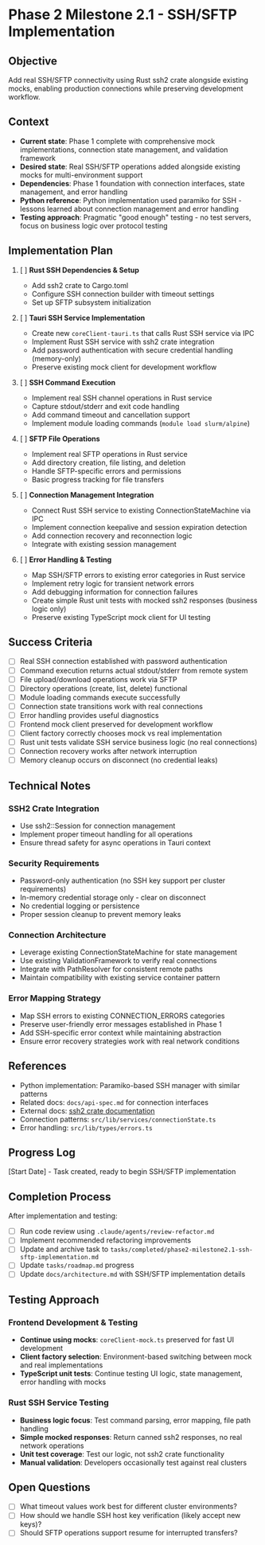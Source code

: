 # Phase 2 Milestone 2.1 - SSH/SFTP Implementation

## Objective
Add real SSH/SFTP connectivity using Rust ssh2 crate alongside existing mocks, enabling production connections while preserving development workflow.

## Context
- **Current state**: Phase 1 complete with comprehensive mock implementations, connection state management, and validation framework
- **Desired state**: Real SSH/SFTP operations added alongside existing mocks for multi-environment support
- **Dependencies**: Phase 1 foundation with connection interfaces, state management, and error handling
- **Python reference**: Python implementation used paramiko for SSH - lessons learned about connection management and error handling
- **Testing approach**: Pragmatic "good enough" testing - no test servers, focus on business logic over protocol testing

## Implementation Plan
1. [ ] **Rust SSH Dependencies & Setup**
   - Add ssh2 crate to Cargo.toml
   - Configure SSH connection builder with timeout settings
   - Set up SFTP subsystem initialization

2. [ ] **Tauri SSH Service Implementation**
   - Create new `coreClient-tauri.ts` that calls Rust SSH service via IPC
   - Implement Rust SSH service with ssh2 crate integration
   - Add password authentication with secure credential handling (memory-only)
   - Preserve existing mock client for development workflow

3. [ ] **SSH Command Execution**
   - Implement real SSH channel operations in Rust service
   - Capture stdout/stderr and exit code handling
   - Add command timeout and cancellation support
   - Implement module loading commands (`module load slurm/alpine`)

4. [ ] **SFTP File Operations**
   - Implement real SFTP operations in Rust service
   - Add directory creation, file listing, and deletion
   - Handle SFTP-specific errors and permissions
   - Basic progress tracking for file transfers

5. [ ] **Connection Management Integration**
   - Connect Rust SSH service to existing ConnectionStateMachine via IPC
   - Implement connection keepalive and session expiration detection
   - Add connection recovery and reconnection logic
   - Integrate with existing session management

6. [ ] **Error Handling & Testing**
   - Map SSH/SFTP errors to existing error categories in Rust service
   - Implement retry logic for transient network errors  
   - Add debugging information for connection failures
   - Create simple Rust unit tests with mocked ssh2 responses (business logic only)
   - Preserve existing TypeScript mock client for UI testing

## Success Criteria
- [ ] Real SSH connection established with password authentication
- [ ] Command execution returns actual stdout/stderr from remote system
- [ ] File upload/download operations work via SFTP
- [ ] Directory operations (create, list, delete) functional
- [ ] Module loading commands execute successfully
- [ ] Connection state transitions work with real connections
- [ ] Error handling provides useful diagnostics
- [ ] Frontend mock client preserved for development workflow
- [ ] Client factory correctly chooses mock vs real implementation
- [ ] Rust unit tests validate SSH service business logic (no real connections)
- [ ] Connection recovery works after network interruption
- [ ] Memory cleanup occurs on disconnect (no credential leaks)

## Technical Notes

### SSH2 Crate Integration
- Use ssh2::Session for connection management
- Implement proper timeout handling for all operations
- Ensure thread safety for async operations in Tauri context

### Security Requirements
- Password-only authentication (no SSH key support per cluster requirements)
- In-memory credential storage only - clear on disconnect
- No credential logging or persistence
- Proper session cleanup to prevent memory leaks

### Connection Architecture
- Leverage existing ConnectionStateMachine for state management
- Use existing ValidationFramework to verify real connections
- Integrate with PathResolver for consistent remote paths
- Maintain compatibility with existing service container pattern

### Error Mapping Strategy
- Map SSH errors to existing CONNECTION_ERRORS categories
- Preserve user-friendly error messages established in Phase 1
- Add SSH-specific error context while maintaining abstraction
- Ensure error recovery strategies work with real network conditions

## References
- Python implementation: Paramiko-based SSH manager with similar patterns
- Related docs: `docs/api-spec.md` for connection interfaces
- External docs: [ssh2 crate documentation](https://docs.rs/ssh2/)
- Connection patterns: `src/lib/services/connectionState.ts`
- Error handling: `src/lib/types/errors.ts`

## Progress Log
[Start Date] - Task created, ready to begin SSH/SFTP implementation

## Completion Process
After implementation and testing:
- [ ] Run code review using `.claude/agents/review-refactor.md`
- [ ] Implement recommended refactoring improvements
- [ ] Update and archive task to `tasks/completed/phase2-milestone2.1-ssh-sftp-implementation.md`
- [ ] Update `tasks/roadmap.md` progress
- [ ] Update `docs/architecture.md` with SSH/SFTP implementation details

## Testing Approach

### Frontend Development & Testing
- **Continue using mocks**: `coreClient-mock.ts` preserved for fast UI development
- **Client factory selection**: Environment-based switching between mock and real implementations
- **TypeScript unit tests**: Continue testing UI logic, state management, error handling with mocks

### Rust SSH Service Testing  
- **Business logic focus**: Test command parsing, error mapping, file path handling
- **Simple mocked responses**: Return canned ssh2 responses, no real network operations
- **Unit test coverage**: Test our logic, not ssh2 crate functionality
- **Manual validation**: Developers occasionally test against real clusters

## Open Questions
- [ ] What timeout values work best for different cluster environments?  
- [ ] How should we handle SSH host key verification (likely accept new keys)?
- [ ] Should SFTP operations support resume for interrupted transfers?
